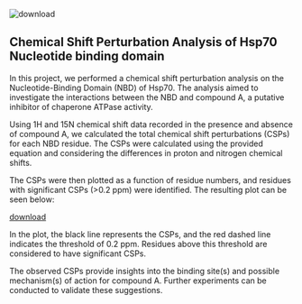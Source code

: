 ![download](https://github.com/shbsmohd/Chemical-shift-perturbation-analysis/assets/84704699/1b151d98-c796-4426-941d-621d78d38d26)
 ## Chemical Shift Perturbation Analysis of Hsp70 Nucleotide binding domain

In this project, we performed a chemical shift perturbation analysis on the Nucleotide-Binding Domain (NBD) of Hsp70. The analysis aimed to investigate the interactions between the NBD and compound A, a putative inhibitor of chaperone ATPase activity.

Using 1H and 15N chemical shift data recorded in the presence and absence of compound A, we calculated the total chemical shift perturbations (CSPs) for each NBD residue. The CSPs were calculated using the provided equation and considering the differences in proton and nitrogen chemical shifts.

The CSPs were then plotted as a function of residue numbers, and residues with significant CSPs (>0.2 ppm) were identified. The resulting plot can be seen below:

[download](https://github.com/shbsmohd/Chemical-shift-perturbation-analysis/assets/84704699/c79c4bf3-3931-408b-b303-d37d54646def)


In the plot, the black line represents the CSPs, and the red dashed line indicates the threshold of 0.2 ppm. Residues above this threshold are considered to have significant CSPs.

The observed CSPs provide insights into the binding site(s) and possible mechanism(s) of action for compound A. Further experiments can be conducted to validate these suggestions.


